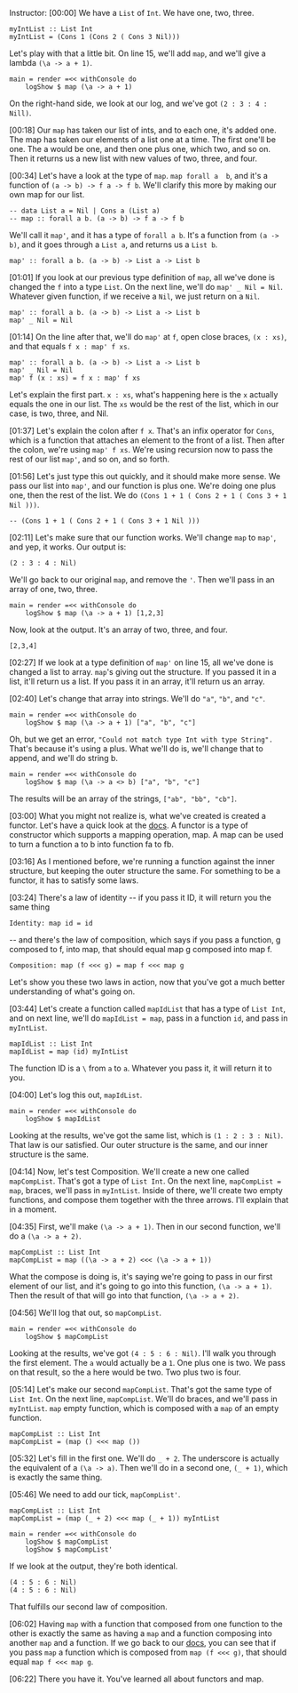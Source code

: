 Instructor: [00:00] We have a `List` of `Int`. We have one, two, three. 

```
myIntList :: List Int
myIntList = (Cons 1 (Cons 2 ( Cons 3 Nil)))
```

Let's play with that a little bit. On line 15, we'll add `map`, and we'll give a lambda `(\a -> a + 1)`. 

```
main = render =<< withConsole do 
    logShow $ map (\a -> a + 1)
```

On the right-hand side, we look at our log, and we've got `(2 : 3 : 4 : Nill)`.

[00:18] Our `map` has taken our list of ints, and to each one, it's added one. The map has taken our elements of a list one at a time. The first one'll be one. The a would be one, and then one plus one, which two, and so on. Then it returns us a new list with new values of two, three, and four.

[00:34] Let's have a look at the type of `map`. `map forall a  b`, and it's a function of `(a -> b) -> f a -> f b`. We'll clarify this more by making our own map for our list. 

```
-- data List a = Nil | Cons a (List a)
-- map :: forall a b. (a -> b) -> f a -> f b
```

We'll call it `map'`, and it has a type of `forall a b`. It's a function from `(a -> b)`, and it goes through a `List a`, and returns us a `List b`.

```
map' :: forall a b. (a -> b) -> List a -> List b
```

[01:01] If you look at our previous type definition of `map`, all we've done is changed the `f` into a type `List`. On the next line, we'll do `map' _ Nil = Nil`. Whatever given function, if we receive a `Nil`, we just return on a `Nil`.

```
map' :: forall a b. (a -> b) -> List a -> List b
map' _ Nil = Nil
```

[01:14] On the line after that, we'll do `map'` at `f`, open close braces, `(x : xs)`, and that equals `f x : map' f xs`. 

```
map' :: forall a b. (a -> b) -> List a -> List b
map' _ Nil = Nil
map' f (x : xs) = f x : map' f xs
```

Let's explain the first part. `x : xs`, what's happening here is the `x` actually equals the one in our list. The `xs` would be the rest of the list, which in our case, is two, three, and Nil.

[01:37] Let's explain the colon after `f x`. That's an infix operator for `Cons`, which is a function that attaches an element to the front of a list. Then after the colon, we're using `map' f xs`. We're using recursion now to pass the rest of our list `map'`, and so on, and so forth.

[01:56] Let's just type this out quickly, and it should make more sense. We pass our list into `map'`, and our function is plus one. We're doing one plus one, then the rest of the list. We do `(Cons 1 + 1 ( Cons 2 + 1 ( Cons 3 + 1 Nil )))`.

```
-- (Cons 1 + 1 ( Cons 2 + 1 ( Cons 3 + 1 Nil )))
```

[02:11] Let's make sure that our function works. We'll change `map` to `map'`, and yep, it works. Our output is: 

```
(2 : 3 : 4 : Nil)
```

We'll go back to our original `map`, and remove the `'`. Then we'll pass in an array of one, two, three. 

```
main = render =<< withConsole do 
    logShow $ map (\a -> a + 1) [1,2,3]
```

Now, look at the output. It's an array of two, three, and four.

```
[2,3,4]
```

[02:27] If we look at a type definition of `map'` on line 15, all we've done is changed a list to array. `map`'s giving out the structure. If you passed it in a list, it'll return us a list. If you pass it in an array, it'll return us an array.

[02:40] Let's change that array into strings. We'll do `"a"`, `"b"`, and `"c"`. 

```
main = render =<< withConsole do 
    logShow $ map (\a -> a + 1) ["a", "b", "c"]
```

Oh, but we get an error, `"Could not match type Int with type String".` That's because it's using a plus. What we'll do is, we'll change that to append, and we'll do string b. 

```
main = render =<< withConsole do 
    logShow $ map (\a -> a <> b) ["a", "b", "c"]
```

The results will be an array of the strings, `["ab", "bb", "cb"]`.

[03:00] What you might not realize is, what we've created is created a functor. Let's have a quick look at the [docs](https://pursuit.purescript.org/packages/purescript-prelude/3.1.0/docs/Data.Functor#t:Functor). A functor is a type of constructor which supports a mapping operation, map. A map can be used to turn a function a to b into function fa to fb.

[03:16] As I mentioned before, we're running a function against the inner structure, but keeping the outer structure the same. For something to be a functor, it has to satisfy some laws.

[03:24] There's a law of identity -- if you pass it ID, it will return you the same thing

```
Identity: map id = id
```

-- and there's the law of composition, which says if you pass a function, g composed to f, into map, that should equal map g composed into map f. 

```
Composition: map (f <<< g) = map f <<< map g
```

Let's show you these two laws in action, now that you've got a much better understanding of what's going on.

[03:44] Let's create a function called `mapIdList` that has a type of `List Int`, and on next line, we'll do `mapIdList = map`, pass in a function `id`, and pass in `myIntList`. 

```
mapIdList :: List Int
mapIdList = map (id) myIntList
```

The function ID is a `\` from `a` to `a`. Whatever you pass it, it will return it to you.

[04:00] Let's log this out, `mapIdList`. 

```
main = render =<< withConsole do 
    logShow $ mapIdList
```

Looking at the results, we've got the same list, which is `(1 : 2 : 3 : Nil)`. That law is our satisfied. Our outer structure is the same, and our inner structure is the same.

[04:14] Now, let's test Composition. We'll create a new one called `mapCompList`. That's got a type of `List Int`. On the next line, `mapCompList = map`, braces, we'll pass in `myIntList`. Inside of there, we'll create two empty functions, and compose them together with the three arrows. I'll explain that in a moment.

[04:35] First, we'll make  `(\a -> a + 1)`. Then in our second function, we'll do a `(\a -> a + 2)`. 

```
mapCompList :: List Int
mapCompList = map ((\a -> a + 2) <<< (\a -> a + 1))
```

What the compose is doing is, it's saying we're going to pass in our first element of our list, and it's going to go into this function, `(\a -> a + 1)`. Then the result of that will go into that function, `(\a -> a + 2)`.

[04:56] We'll log that out, so `mapCompList`. 

```
main = render =<< withConsole do 
    logShow $ mapCompList 
```

Looking at the results, we've got `(4 : 5 : 6 : Nil)`. I'll walk you through the first element. The `a` would actually be a `1`. One plus one is two. We pass on that result, so the a here would be two. Two plus two is four.

[05:14] Let's make our second `mapCompList`. That's got the same type of `List Int`. On the next line, `mapCompList`. We'll do braces, and we'll pass in `myIntList`. `map` empty function, which is composed with a `map` of an empty function.

```
mapCompList :: List Int
mapCompList = (map () <<< map ())
```

[05:32] Let's fill in the first one. We'll do `_ + 2`. The underscore is actually the equivalent of a `(\a -> a)`. Then we'll do in a second one, `(_ + 1)`, which is exactly the same thing. 

[05:46] We need to add our tick, `mapCompList'`. 

```
mapCompList :: List Int
mapCompList = (map (_ + 2) <<< map (_ + 1)) myIntList

main = render =<< withConsole do 
    logShow $ mapCompList 
    logShow $ mapCompList' 
```

If we look at the output, they're both identical. 

```
(4 : 5 : 6 : Nil)
(4 : 5 : 6 : Nil)
```

That fulfills our second law of composition.

[06:02] Having `map` with a function that composed from one function to the other is exactly the same as having a `map` and a function composing into another `map` and a function. If we go back to our [docs](https://pursuit.purescript.org/packages/purescript-prelude/3.1.0/docs/Data.Functor#t:Functor), you can see that if you pass `map` a function which is composed from `map (f <<< g)`, that should equal `map f <<< map g`.

[06:22] There you have it. You've learned all about functors and map.